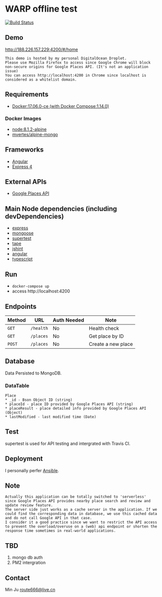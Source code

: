 # WARP offline test
[![Build Status](https://travis-ci.org/ilovelili/warp-restaurant.svg?branch=master)](https://travis-ci.org/ilovelili/warp-restaurant)

## Demo
http://188.226.157.229:4200/#/home

    This demo is hosted by my personal DigitalOcean Droplet.
    Please use Mozilla Firefox to access since Google Chrome will block non-secure origins for Google Places API. (It's not an application issue)
    You can access http://localhost:4200 in Chrome since localhost is considered as a whitelist domain.

## Requirements
* [Docker:17.06.0-ce (with Docker Compose:1.14.0)](https://docs.docker.com/)

### Docker Images
* [node:8.1.2-alpine](https://hub.docker.com/_/node/)
* [mvertes/alpine-mongo](https://hub.docker.com/r/mvertes/alpine-mongo/)

## Frameworks
* [Angular](https://angular.io/)
* [Express 4](https://expressjs.com/)

## External APIs
* [Google Places API](https://developers.google.com/places/)

## Main Node dependencies (including devDependencies)
* [express](https://www.npmjs.com/package/express)
* [mongoose](https://www.npmjs.com/package/mongoose)
* [supertest](https://www.npmjs.com/package/supertest)
* [tape](https://www.npmjs.com/package/tape)
* [jshint](https://www.npmjs.com/package/jshint)
* [angular](https://www.npmjs.com/package/angular)
* [typescript](https://www.npmjs.com/package/typescript)

## Run
* `docker-compose up`
* access http://localhost:4200

## Endpoints
| Method      | URL         | Auth Needed   | Note               |
| ---         | ---         | ---           | ---                |
| `GET`       | `/health`   | No            | Health check       |
| `GET`       | `/places`   | No            | Get place by ID    |
| `POST`      | `/places`   | No            | Create a new place |

## Database
Data Persisted to MongoDB.

### DataTable
    Place
    * _id - Bson Object ID (string)
    * placeId - place ID provided by Google Places API (string)
    * placeResult - place detailed info provided by Google Places API (Object)
    * lastModified - last modified time (Date)

## Test
   supertest is used for API testing and intergrated with Travis CI.

## Deployment
I personally perfer [Ansible](http://docs.ansible.com/ansible/docker_module.html).

## Note
    Actually this application can be totally switched to 'serverless' since Google Places API provides nearby place search and review and update review feature.
    The server side just works as a cache server in the application. If we could find the corresponding data in database, we use this cached data and do not call Google API in that case.
    I consider it a good practice since we want to restrict the API access to prevent the overload/overuse on a (web) api endpoint or shorten the response time sometimes in real-world applications.

## TBD
1. mongo db auth
2. PM2 intergration

## Contact
Min Ju <route666@live.cn>
